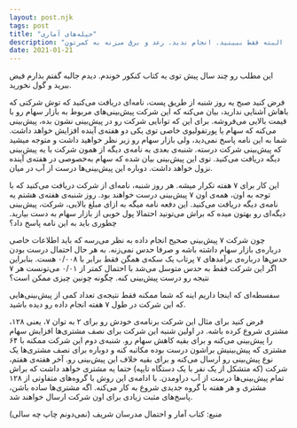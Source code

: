 ```yaml
---
layout: post.njk
tags: post
title: "حیله‌های آماری"
description: "ببینید با آمار چه کارهایی میشه کرد. البته فقط ببینید. انجام ندید. رعد و برق می‌زنه به کمرتون."
date: 2021-01-21
---
```


این مطلب رو چند سال پیش توی یه کتاب کنکور خوندم. دیدم جالبه گفتم بذارم فیض ببرید و گول نخورید.

فرض کنید صبح یه روز شنبه از طریق پست، نامه‌ای دریافت می‌کنید که توش شرکتی که باهاش آشنایی ندارید، بیان می‌کنه که این شرکت پیش‌بینی‌های مربوط به بازار سهام رو با قیمت بالایی می‌فروشه. برای این که توانایی شرکت رو در پیش‌بینی نشون بده، پیش‌بینی می‌کنه که سهام یا پورتفولیوی خاصی توی یکی دو هفته‌ی آینده افزایش خواهد داشت. شما به این نامه پاسخ نمی‌دید، ولی بازار سهام رو زیر نظر خواهید داشت و متوجه میشید که پیش‌بینی شرکت درسته. شنبه‌ی بعدی یه نامه‌ی دیگه از همون شرکت با یه پیش‌بینی دیگه دریافت می‌کنید. توی این پیش‌بینی بیان شده که سهام به‌خصوصی در هفته‌ی آینده نزول خواهد داشت. دوباره این پیش‌بینی‌ها درست از آب در میان.

این کار برای ۷ هفته تکرار میشه. هر روز شنبه، نامه‌ای از شرکت دریافت می‌کنید که با توجه به اون، همه‌ی اون ۷ پیش‌بینی درست خواهند بود. روز شنبه‌ی هفته‌ی هشتم یه نامه‌ی دیگه دریافت می‌کنید. این دفعه نامه میگه به ازای مبلغ بالایی، شرکت، پیش‌بینی دیگه‌ای رو بهتون میده که براش می‌تونید احتمالا پول خوبی از بازار سهام به دست بیارید. چطوری باید به این نامه پاسخ داد؟

چون شرکت ۷ پیش‌بینی صحیح انجام داده به نظر می‌رسه که باید اطلاعات خاصی درباره‌ی بازار سهام داشته باشه و صرفا حدس نمی‌زنه. به هر حال احتمال درست بودن حدس‌ها درباره‌ی برآمدهای ۷ پرتاب یک سکه‌ی همگن فقط برابر با ۰/۰۰۸ هست. بنابراین اگر این شرکت فقط به حدس متوسل می‌شد با احتمال کمتر از ۰/۰۱ می‌تونست هر ۷ نتیجه رو درست پیش‌بینی کنه. چگونه چونین چیزی ممکن است؟

سفسطه‌ای که اینجا داریم اینه که شما ممکنه فقط نتیجه‌ی تعداد کمی از پیش‌بینی‌هایی که این شرکت در طول ۷ هفته انجام داده رو دیده باشید.

فرض کنید برای مثال این شرکت برنامه‌ی خودش رو برای ۲ به توان ۷، یعنی ۱۲۸، مشتری شروع کرده باشه. در اولین شنبه این شرکت برای نصف مشتری‌ها افزایش سهام را پیش‌بینی می‌کنه و برای بقیه کاهش سهام رو. شنبه‌ی دوم این شرکت ممکنه با ۶۴ مشتری که پیش‌بینیش براشون درست بوده مکاتبه کنه و دوباره برای نصف مشتری‌ها یک نوع پیش‌بینی رو ارسال می‌کنه و برای بقیه خلاف این پیش‌بینی رو. آخر هفته‌ی هفتم، شرکت (که متشکل از یک نفر با یک دستگاه تایپه) حتما یه مشتری خواهد داشت که براش تمام پیش‌بینی‌ها درست از آب دراومدن.
با ادامه‌ی این روش با گروه‌های متفاوتی از ۱۲۸ مشتری و هر هفته با گروه جدیدی شروع به کار می‌کنه. اگه مشتری‌ها ساده باشن، پاسخ‌های مثبت زیادی برای اون شرکت ارسال خواهند شد.

منبع: کتاب آمار و احتمال مدرسان شریف (نمی‌دونم چاپ چه سالی)